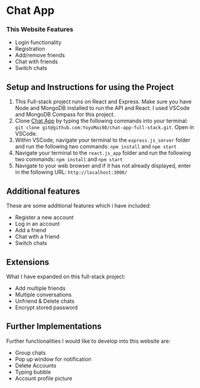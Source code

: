 # **Chat App**

### **This Website Features**
- Login functionality
- Registration
- Add/remove friends
- Chat with friends
- Switch chats

## **Setup and Instructions for using the Project**

1. This Full-stack project runs on React and Express. Make sure you have Node and MongoDB installed to run the API and React. I used VSCode and MongoDB Compass for this project.
2. Clone [Chat App](https://github.com/YoyoMai98/chat-app-full-stack.git) by typing the following commands into your terminal:
```git clone git@github.com:YoyoMai98/chat-app-full-stack.git```. Open in VSCode.
3. Within VSCode, navigate your terminal to the `express.js_server` folder and run the following two commands:
```npm install```
and
```npm start```
4. Navigate your terminal to the `react.js_app` folder and run the following two commands:
```npm install```
and
```npm start```
5. Navigate to your web browser and if it has not already displayed, enter in the following URL:
```http://localhost:3000/```

## **Additional features**
These are some additional features which i have included:

* Register a new account
* Log in an account
* Add a friend
* Chat with a friend
* Switch chats

## **Extensions**

What I have expanded on this full-stack project:

* Add multiple friends
* Multiple conversations
* Unfriend & Delete chats
* Encrypt stored password

## **Further Implementations**
Further functionalities I would like to develop into this website are:

* Group chats
* Pop up window for notification
* Delete Accounts
* Typing bubble
* Account profile picture

